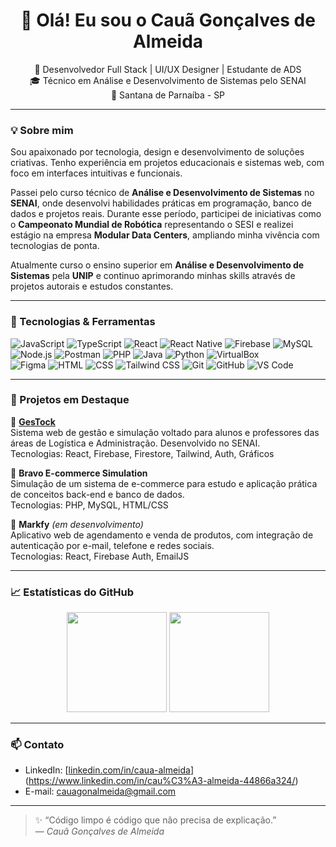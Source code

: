 <h1 align="center">👋 Olá! Eu sou o Cauã Gonçalves de Almeida</h1>

<p align="center">
  🚀 Desenvolvedor Full Stack | UI/UX Designer | Estudante de ADS <br/>
  🎓 Técnico em Análise e Desenvolvimento de Sistemas pelo SENAI <br/>
  📍 Santana de Parnaíba - SP
</p>

---

### 💡 Sobre mim

Sou apaixonado por tecnologia, design e desenvolvimento de soluções criativas. Tenho experiência em projetos educacionais e sistemas web, com foco em interfaces intuitivas e funcionais.

Passei pelo curso técnico de **Análise e Desenvolvimento de Sistemas** no **SENAI**, onde desenvolvi habilidades práticas em programação, banco de dados e projetos reais. Durante esse período, participei de iniciativas como o **Campeonato Mundial de Robótica** representando o SESI e realizei estágio na empresa **Modular Data Centers**, ampliando minha vivência com tecnologias de ponta.

Atualmente curso o ensino superior em **Análise e Desenvolvimento de Sistemas** pela **UNIP** e continuo aprimorando minhas skills através de projetos autorais e estudos constantes.

---

### 🧠 Tecnologias & Ferramentas

![JavaScript](https://img.shields.io/badge/-JavaScript-F7DF1E?style=flat&logo=javascript&logoColor=000)
![TypeScript](https://img.shields.io/badge/-TypeScript-3178C6?style=flat&logo=typescript&logoColor=fff)
![React](https://img.shields.io/badge/-React-61DAFB?style=flat&logo=react&logoColor=000)
![React Native](https://img.shields.io/badge/-React%20Native-61DAFB?style=flat&logo=react&logoColor=000)
![Firebase](https://img.shields.io/badge/-Firebase-FFCA28?style=flat&logo=firebase&logoColor=000)
![MySQL](https://img.shields.io/badge/-MySQL-00758F?style=flat&logo=mysql&logoColor=fff)
![Node.js](https://img.shields.io/badge/-Node.js-339933?style=flat&logo=node.js&logoColor=fff)
![Postman](https://img.shields.io/badge/-Postman-FF6C37?style=flat&logo=postman&logoColor=fff)
![PHP](https://img.shields.io/badge/-PHP-777BB4?style=flat&logo=php&logoColor=fff)
![Java](https://img.shields.io/badge/-Java-007396?style=flat&logo=java&logoColor=fff)
![Python](https://img.shields.io/badge/-Python-3776AB?style=flat&logo=python&logoColor=fff)
![VirtualBox](https://img.shields.io/badge/-VirtualBox-183A61?style=flat&logo=virtualbox&logoColor=fff)  
![Figma](https://img.shields.io/badge/-Figma-F24E1E?style=flat&logo=figma&logoColor=fff)
![HTML](https://img.shields.io/badge/-HTML-E34F26?style=flat&logo=html5&logoColor=fff)
![CSS](https://img.shields.io/badge/-CSS-1572B6?style=flat&logo=css3&logoColor=fff)
![Tailwind CSS](https://img.shields.io/badge/-Tailwind%20CSS-38B2AC?style=flat&logo=tailwind-css&logoColor=fff)
![Git](https://img.shields.io/badge/-Git-F05032?style=flat&logo=git&logoColor=fff)
![GitHub](https://img.shields.io/badge/-GitHub-181717?style=flat&logo=github&logoColor=fff)
![VS Code](https://img.shields.io/badge/-VS%20Code-007ACC?style=flat&logo=visual-studio-code&logoColor=fff)

---

### 📌 Projetos em Destaque

🔹 **[GesTock](https://github.com/caua-almeida1/gestock)**  
Sistema web de gestão e simulação voltado para alunos e professores das áreas de Logística e Administração. Desenvolvido no SENAI.  
Tecnologias: React, Firebase, Firestore, Tailwind, Auth, Gráficos

🔹 **Bravo E-commerce Simulation**  
Simulação de um sistema de e-commerce para estudo e aplicação prática de conceitos back-end e banco de dados.  
Tecnologias: PHP, MySQL, HTML/CSS

🔹 **Markfy** *(em desenvolvimento)*  
Aplicativo web de agendamento e venda de produtos, com integração de autenticação por e-mail, telefone e redes sociais.  
Tecnologias: React, Firebase Auth, EmailJS

---

### 📈 Estatísticas do GitHub

<p align="center">
  <img src="https://github-readme-stats.vercel.app/api?username=caua-almeida1&show_icons=true&theme=tokyonight" height="160"/>
  <img src="https://github-readme-stats.vercel.app/api/top-langs/?username=caua-almeida1&layout=compact&theme=tokyonight" height="160"/>
</p>

---

### 📫 Contato

- LinkedIn: [[linkedin.com/in/caua-almeida](https://linkedin.com/in/caua-almeida)](https://www.linkedin.com/in/cau%C3%A3-almeida-44866a324/)
- E-mail: cauagonalmeida@gmail.com

---

> ✨ “Código limpo é código que não precisa de explicação.”  
> — *Cauã Gonçalves de Almeida*
